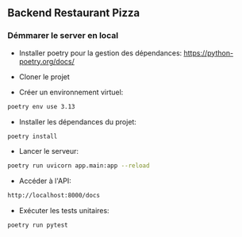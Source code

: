 ## Backend Restaurant Pizza

### Démmarer le server en local
- Installer poetry pour la gestion des dépendances: https://python-poetry.org/docs/

- Cloner le projet

- Créer un environnement virtuel:
```bash
poetry env use 3.13
```

- Installer les dépendances du projet:
```bash
poetry install
```

- Lancer le serveur:
```bash
poetry run uvicorn app.main:app --reload
```

- Accéder à l'API:

```bash
http://localhost:8000/docs
```

- Exécuter les tests unitaires:
```bash
poetry run pytest
```